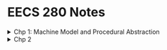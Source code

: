 # EECS 280 Notes

<details>
<summary>Chp 1: Machine Model and Procedural Abstraction</summary>

*   <details>
    <summary>Diagram of software program stages</summary>

    <img src="https://s3.us-west-2.amazonaws.com/secure.notion-static.com/40ad7c1d-1cb5-4764-a0a3-327b78819695/Untitled.png?X-Amz-Algorithm=AWS4-HMAC-SHA256&X-Amz-Content-Sha256=UNSIGNED-PAYLOAD&X-Amz-Credential=AKIAT73L2G45EIPT3X45%2F20220627%2Fus-west-2%2Fs3%2Faws4_request&X-Amz-Date=20220627T141943Z&X-Amz-Expires=86400&X-Amz-Signature=3bee3aeb7afdad778e46058cb805b62346651a11fdce9be4e63af576dbdfbc63&X-Amz-SignedHeaders=host&response-content-disposition=filename%20%3D%22Untitled.png%22&x-id=GetObject" width="600" height="300">
    </details>

</details>

<details>
<summary>Chp 2</summary>

</details>
